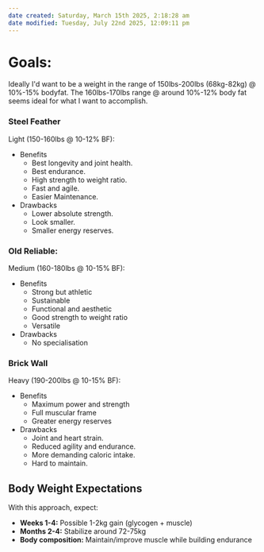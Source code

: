 ```yaml
---
date created: Saturday, March 15th 2025, 2:18:28 am
date modified: Tuesday, July 22nd 2025, 12:09:11 pm
---
```


# Goals:

 Ideally I'd want to be a weight in the range of 150lbs-200lbs (68kg-82kg) @ 10%-15% bodyfat. The 160lbs-170lbs range @ around 10%-12% body fat seems ideal for what I want to accomplish.
### Steel Feather
Light (150-160lbs @ 10-12% BF):
- Benefits
	- Best longevity and joint health.
	- Best endurance.
	- High strength to weight ratio.
	- Fast and agile.
	- Easier Maintenance.
- Drawbacks
	- Lower absolute strength.
	- Look smaller.
	- Smaller energy reserves.

### Old Reliable:
Medium (160-180lbs @ 10-15% BF):
- Benefits
	- Strong but athletic
	- Sustainable
	- Functional and aesthetic
	- Good strength to weight ratio
	- Versatile
- Drawbacks
	- No specialisation

### Brick Wall
Heavy (190-200lbs @ 10-15% BF):
- Benefits
	- Maximum power and strength
	- Full muscular frame
	- Greater energy reserves
- Drawbacks
	- Joint and heart strain.
	- Reduced agility and endurance.
	- More demanding caloric intake.
	- Hard to maintain.

## **Body Weight Expectations**

With this approach, expect:
- **Weeks 1-4:** Possible 1-2kg gain (glycogen + muscle)
- **Months 2-4:** Stabilize around 72-75kg
- **Body composition:** Maintain/improve muscle while building endurance